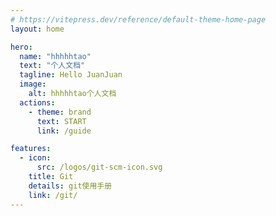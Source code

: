 ```yaml
---
# https://vitepress.dev/reference/default-theme-home-page
layout: home

hero:
  name: "hhhhhtao"
  text: "个人文档"
  tagline: Hello JuanJuan
  image:
    alt: hhhhhtao个人文档
  actions:
    - theme: brand
      text: START
      link: /guide

features:
  - icon: 
      src: /logos/git-scm-icon.svg
    title: Git
    details: git使用手册
    link: /git/
---
```


